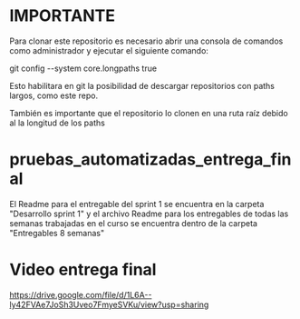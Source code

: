 # IMPORTANTE
Para clonar este repositorio es necesario abrir una consola de comandos como administrador y ejecutar el siguiente comando:

git config --system core.longpaths true

Esto habilitara en git la posibilidad de descargar repositorios con paths largos, como este repo.

También es importante que el repositorio lo clonen en una ruta raíz debido al la longitud de los paths

# pruebas_automatizadas_entrega_final
El Readme para el entregable del sprint 1 se encuentra en la carpeta "Desarrollo sprint 1" y el archivo Readme para los entregables de todas las semanas trabajadas en el curso se encuentra dentro de la carpeta "Entregables 8 semanas"

# Video entrega final

https://drive.google.com/file/d/1L6A--ly42FVAe7JoSh3Uveo7FmyeSVKu/view?usp=sharing

